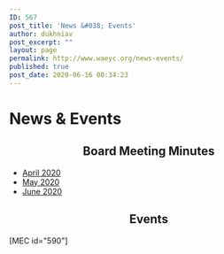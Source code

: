 ```yaml
---
ID: 567
post_title: 'News &#038; Events'
author: dukhniav
post_excerpt: ""
layout: page
permalink: http://www.waeyc.org/news-events/
published: true
post_date: 2020-06-16 00:34:23
---
```

<h1>News & Events</h1>		
		<h2 style="text-align: center;">Board Meeting Minutes</h2>		
					<ul>
							<li >
					<a href="http://dukhnitskiy.codes/wp-content/uploads/2020/07/WAEYC-Board-Minutes-April-2020.pdf" target="_blank" rel="noopener noreferrer">						
										April 2020
											</a>
									</li>
								<li >
					<a href="http://dukhnitskiy.codes/wp-content/uploads/2020/07/WAEYC-Board-Meeting-Minutes-May-2020.pdf" target="_blank" rel="noopener noreferrer">						
										May 2020
											</a>
									</li>
								<li >
					<a href="http://dukhnitskiy.codes/wp-content/uploads/2020/07/WAEYC-Board-Meeting-Minutes-June-2020.pdf" target="_blank" rel="noopener noreferrer">						
										June 2020
											</a>
									</li>
						</ul>
		<h2 style="text-align: center;">Events</h2>[MEC id="590"]